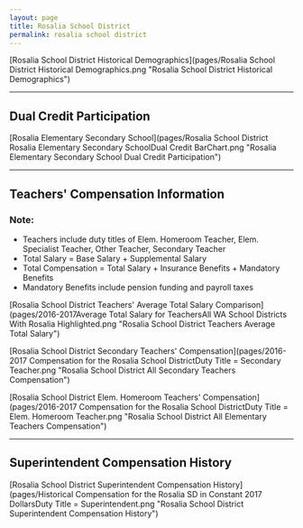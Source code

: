 ```yaml
---
layout: page
title: Rosalia School District
permalink: rosalia school district
---
```



[Rosalia School District Historical Demographics](pages/Rosalia School District Historical Demographics.png "Rosalia School District Historical Demographics")

___

## Dual Credit Participation

[Rosalia Elementary   Secondary School](pages/Rosalia School District Rosalia Elementary   Secondary SchoolDual Credit BarChart.png "Rosalia Elementary   Secondary School Dual Credit Participation")


___

## Teachers' Compensation Information
### Note:
- Teachers include duty titles of Elem. Homeroom Teacher, Elem. Specialist Teacher, Other Teacher, Secondary Teacher
- Total Salary = Base Salary + Supplemental Salary
- Total Compensation = Total Salary + Insurance Benefits + Mandatory Benefits
- Mandatory Benefits include pension funding and payroll taxes

[Rosalia School District Teachers' Average Total Salary Comparison](pages/2016-2017Average Total Salary for TeachersAll WA School Districts With Rosalia Highlighted.png "Rosalia School District Teachers Average Total Salary")

[Rosalia School District Secondary Teachers' Compensation](pages/2016-2017 Compensation for the Rosalia School DistrictDuty Title = Secondary Teacher.png "Rosalia School District All Secondary Teachers Compensation")

[Rosalia School District Elem. Homeroom Teachers' Compensation](pages/2016-2017 Compensation for the Rosalia School DistrictDuty Title = Elem. Homeroom Teacher.png "Rosalia School District All Elementary Teachers Compensation")


___

## Superintendent Compensation History

[Rosalia School District Superintendent Compensation History](pages/Historical Compensation for the Rosalia SD in Constant 2017 DollarsDuty Title = Superintendent.png "Rosalia School District Superintendent Compensation History")

